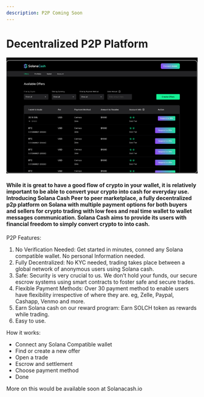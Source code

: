 ```yaml
---
description: P2P Coming Soon
---
```


# Decentralized P2P Platform

#### &#x20;  &#x20;

![](../.gitbook/assets/image.png)

#### &#x20; While it is great to have a good flow of crypto in your wallet, it is relatively important to be able to convert your crypto into cash for everyday use. Introducing Solana Cash Peer to peer marketplace, a fully decentralized p2p platform on Solana with multiple payment options for both buyers and sellers for crypto trading with low fees and real time wallet to wallet messages communication. Solana Cash aims to provide its users with financial freedom to simply convert crypto to into cash.

P2P Features:

1. No Verification Needed: Get started in minutes, conned any Solana compatible wallet. No personal Information needed.
2. Fully Decentralized: No KYC needed, trading takes place between a global network of anonymous users using Solana cash.
3. Safe: Security is very crucial to us. We don't hold your funds, our secure escrow systems using smart contracts to foster safe and secure trades.
4. Flexible Payment Methods: Over 30 payment method to enable users have flexibility irrespective of where they are. eg, Zelle, Paypal, Cashapp, Venmo and more.
5. Earn Solana cash on our reward program: Earn SOLCH token as rewards while trading.
6. Easy to use.

How it works:

* Connect any Solana Compatible wallet
* Find or create a new offer
* Open a trade
* Escrow and settlement
* Choose payment method
* Done

More on this would be available soon at Solanacash.io
